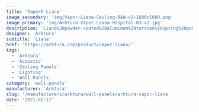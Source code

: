 ```yaml
---
title: 'Vapor® Liana'
image_secondary: 'img/Vapor-Liana-Ceiling-RAW-v1-1600x1600.png'
image_primary: 'img/Arktura-Vapor-Liana-Hospital-03-v2.jpg'
description: 'Liana%20powder-coated%20aluminum%20torsion%20spring%20panels%20bring%20soft%20vine%20tendrils%2C%20creating%20the%20illusion%20of%20a%20hanging%20garden%20or%20lost%20jungle%20to%20your%20design.%20Bring%20an%20outdoor%20feel%20indoors%20without%20having%20to%20tend%20to%20your%20fantasy%20garden.%20Add%20our%20Soft%20Sound%AE%20backer%20for%20extra%20acoustic%20comfort%20or%20our%20integrated%20lighting%20backer%20to%20get%20viewers%20lost%20in%20reverie.'
designer: 'Arktura'
subtitle: 'Liana'
href: 'https://arktura.com/product/vapor-liana/'
tags:
  - 'Arktura'
  - 'Acoustic'
  - 'Ceiling Panels'
  - 'Lighting'
  - 'Wall Panels'
category: 'wall-panels'
manufacturer: 'Arktura'
slug: '/manufacturers/arktura/wall-panels/arktura-vapor-liana'
date: '2021-02-17'
---
```

